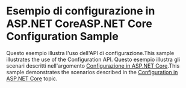 # <a name="aspnet-core-configuration-sample"></a><span data-ttu-id="a3848-101">Esempio di configurazione in ASP.NET Core</span><span class="sxs-lookup"><span data-stu-id="a3848-101">ASP.NET Core Configuration Sample</span></span>

<span data-ttu-id="a3848-102">Questo esempio illustra l'uso dell'API di configurazione.</span><span class="sxs-lookup"><span data-stu-id="a3848-102">This sample illustrates the use of the Configuration API.</span></span> <span data-ttu-id="a3848-103">Questo esempio illustra gli scenari descritti nell'argomento [Configurazione in ASP.NET Core](https://docs.microsoft.com/aspnet/core/fundamentals/configuration).</span><span class="sxs-lookup"><span data-stu-id="a3848-103">This sample demonstrates the scenarios described in the [Configuration in ASP.NET Core](https://docs.microsoft.com/aspnet/core/fundamentals/configuration) topic.</span></span>
